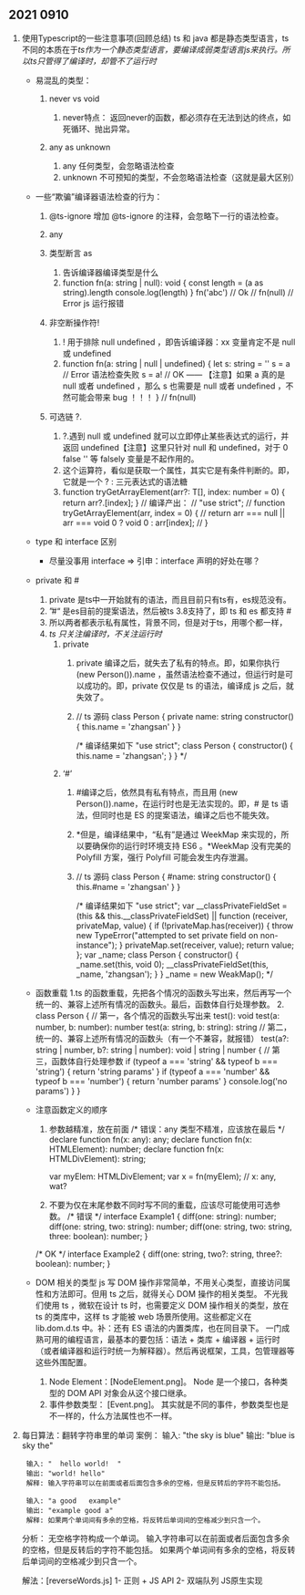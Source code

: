 ## 2021 0910

1. 使用Typescript的一些注意事项(回顾总结)
   ts 和 java 都是静态类型语言，ts不同的本质在于*ts作为一个静态类型语言，要编译成弱类型语言js来执行。所以ts只管得了编译时，却管不了运行时*

    - 易混乱的类型：
      1. never vs void
          1. never特点： 返回never的函数，都必须存在无法到达的终点，如死循环、抛出异常。

      2. any as unknown
          1. any 任何类型，会忽略语法检查
          2. unknown 不可预知的类型，不会忽略语法检查（这就是最大区别）

    - 一些“欺骗”编译器语法检查的行为：
      1. @ts-ignore  增加 @ts-ignore 的注释，会忽略下一行的语法检查。

      2. any

      3. 类型断言 as
          1. 告诉编译器编译类型是什么
          2. function fn(a: string | null): void {
                const length = (a as string).length
                console.log(length)
            }
            fn('abc') // Ok
            // fn(null) // Error js 运行报错

      4. 非空断操作符!
          1. ! 用于排除 null undefined ，即告诉编译器：xx 变量肯定不是 null 或 undefined
          2. function fn(a: string | null | undefined) {
                let s: string = ''
                s = a // Error 语法检查失败
                s = a! // OK —— 【注意】如果 a 真的是 null 或者 undefined ，那么 s 也需要是 null 或者 undefined ，不然可能会带来 bug ！！！
            }
            // fn(null)

      5. 可选链 ?.
          1. ?.遇到 null 或 undefined 就可以立即停止某些表达式的运行，并返回 undefined【注意】这里只针对 null 和 undefined，对于 0 false '' 等 falsely 变量是不起作用的。
          2. 这个运算符，看似是获取一个属性，其实它是有条件判断的。即，它就是一个 ? : 三元表达式的语法糖
          3. function tryGetArrayElement<T>(arr?: T[], index: number = 0) {
              return arr?.[index];
            }
            // 编译产出：
            // "use strict";
            // function tryGetArrayElement(arr, index = 0) {
            //     return arr === null || arr === void 0 ? void 0 : arr[index];
            // }

    - type 和 interface 区别
      - 尽量没事用 interface => 引申：interface 声明的好处在哪？

    - private 和 #
      1. private 是ts中一开始就有的语法，而且目前只有ts有，es规范没有。
      2. ”#“ 是es目前的提案语法，然后被ts 3.8支持了，即 ts 和 es 都支持 #
      3. 所以两者都表示私有属性，背景不同，但是对于ts，用哪个都一样，
      4. *ts 只关注编译时，不关注运行时*
         1. private
            1. private 编译之后，就失去了私有的特点。即，如果你执行 (new Person()).name ，虽然语法检查不通过，但运行时是可以成功的。即，private 仅仅是 ts 的语法，编译成 js 之后，就失效了。
            2. // ts 源码
                class Person {
                    private name: string
                    constructor() {
                        this.name = 'zhangsan'
                    }
                }

                /* 编译结果如下
                "use strict";
                class Person {
                    constructor() {
                        this.name = 'zhangsan';
                    }
                }
                */
         2. ‘#’
            1. #编译之后，依然具有私有特点，而且用 (new Person()).name，在运行时也是无法实现的。即，# 是 ts 语法，但同时也是 ES 的提案语法，编译之后也不能失效。
            2. *但是，编译结果中，“私有”是通过 WeekMap 来实现的，所以要确保你的运行时环境支持 ES6 。*WeekMap 没有完美的 Polyfill 方案，强行 Polyfill 可能会发生内存泄漏。
            3. // ts 源码
                class Person {
                    #name: string
                    constructor() {
                        this.#name = 'zhangsan'
                    }
                }

                /* 编译结果如下
                "use strict";
                var __classPrivateFieldSet = (this && this.__classPrivateFieldSet) || function (receiver, privateMap, value) {
                    if (!privateMap.has(receiver)) {
                        throw new TypeError("attempted to set private field on non-instance");
                    }
                    privateMap.set(receiver, value);
                    return value;
                };
                var _name;
                class Person {
                    constructor() {
                        _name.set(this, void 0);
                        __classPrivateFieldSet(this, _name, 'zhangsan');
                    }
                }
                _name = new WeakMap();
                */

    - 函数重载
       1.ts 的函数重载，先把各个情况的函数头写出来，然后再写一个统一的、兼容上述所有情况的函数头。最后，函数体自行处理参数。
       2. class Person {
              // 第一，各个情况的函数头写出来
              test(): void
              test(a: number, b: number): number
              test(a: string, b: string): string
              // 第二，统一的、兼容上述所有情况的函数头（有一个不兼容，就报错）
              test(a?: string | number, b?: string | number): void | string | number {
                  // 第三，函数体自行处理参数
                  if (typeof a === 'string' && typeof b === 'string') {
                      return 'string params'
                  }
                  if (typeof a === 'number' && typeof b === 'number') {
                      return 'number params'
                  }
                  console.log('no params')
              }
          }

    - 注意函数定义的顺序
      1.  参数越精准，放在前面
          /* 错误：any 类型不精准，应该放在最后 */
          declare function fn(x: any): any;
          declare function fn(x: HTMLElement): number;
          declare function fn(x: HTMLDivElement): string;

          var myElem: HTMLDivElement;
          var x = fn(myElem); // x: any, wat?

      2. 不要为仅在末尾参数不同时写不同的重载，应该尽可能使用可选参数。
        /* 错误 */
        interface Example1 {
            diff(one: string): number;
            diff(one: string, two: string): number;
            diff(one: string, two: string, three: boolean): number;
        }

        /* OK */
        interface Example2 {
            diff(one: string, two?: string, three?: boolean): number;
        }

    - DOM 相关的类型
      js 写 DOM 操作非常简单，不用关心类型，直接访问属性和方法即可。但用 ts 之后，就得关心 DOM 操作的相关类型。
      不光我们使用 ts ，微软在设计 ts 时，也需要定义 DOM 操作相关的类型，放在 ts 的类库中，这样 ts 才能被 web 场景所使用。这些都定义在 lib.dom.d.ts 中。补：还有 ES 语法的内置类库，也在同目录下。
      一门成熟可用的编程语言，最基本的要包括：语法 + 类库 + 编译器 + 运行时（或者编译器和运行时统一为解释器）。然后再说框架，工具，包管理器等这些外围配置。
      1. Node Element：[NodeElement.png]。 Node 是一个接口，各种类型的 DOM API 对象会从这个接口继承。
      2. 事件参数类型： [Event.png]。 其实就是不同的事件，参数类型也是不一样的，什么方法属性也不一样。

2. 每日算法：翻转字符串里的单词
   案例：
        输入: "the sky is blue"
        输出: "blue is sky the"

        输入: "  hello world!  "
        输出: "world! hello"
        解释: 输入字符串可以在前面或者后面包含多余的空格，但是反转后的字符不能包括。

        输入: "a good   example"
        输出: "example good a"
        解释: 如果两个单词间有多余的空格，将反转后单词间的空格减少到只含一个。

   分析：
        无空格字符构成一个单词。
        输入字符串可以在前面或者后面包含多余的空格，但是反转后的字符不能包括。
        如果两个单词间有多余的空格，将反转后单词间的空格减少到只含一个。

   解法：[reverseWords.js]
        1- 正则 + JS API
        2- 双端队列 JS原生实现
